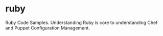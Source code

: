 # ruby
Ruby Code Samples.  Understanding Ruby is core to understanding Chef and Puppet Configuration Management.
